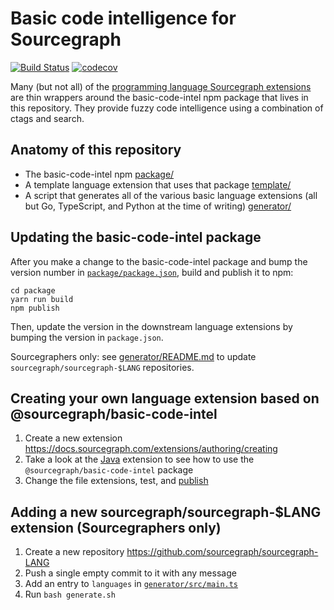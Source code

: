 # Basic code intelligence for Sourcegraph

[![Build Status](https://travis-ci.org/sourcegraph/sourcegraph-basic-code-intel.svg?branch=master)](https://travis-ci.org/sourcegraph/sourcegraph-basic-code-intel)
[![codecov](https://codecov.io/gh/sourcegraph/sourcegraph-basic-code-intel/branch/master/graph/badge.svg)](https://codecov.io/gh/sourcegraph/sourcegraph-basic-code-intel)

Many (but not all) of the [programming language Sourcegraph extensions](https://sourcegraph.com/extensions?query=category%3A%22Programming+languages%22) are thin wrappers around the basic-code-intel npm package that lives in this repository. They provide fuzzy code intelligence using a combination of ctags and search.

## Anatomy of this repository

-   The basic-code-intel npm [package/](./package/)
-   A template language extension that uses that package [template/](./template/)
-   A script that generates all of the various basic language extensions (all but Go, TypeScript, and Python at the time of writing) [generator/](./generator/)

## Updating the basic-code-intel package

After you make a change to the basic-code-intel package and bump the version number in [`package/package.json`](./package/package.json), build and publish it to npm:

```
cd package
yarn run build
npm publish
```

Then, update the version in the downstream language extensions by bumping the version in `package.json`.

Sourcegraphers only: see [generator/README.md](./generator/README.md) to update `sourcegraph/sourcegraph-$LANG` repositories.

## Creating your own language extension based on @sourcegraph/basic-code-intel

1. Create a new extension https://docs.sourcegraph.com/extensions/authoring/creating
1. Take a look at the [Java](https://github.com/sourcegraph/sourcegraph-java/blob/master/src/extension.ts) extension to see how to use the `@sourcegraph/basic-code-intel` package
1. Change the file extensions, test, and [publish](https://docs.sourcegraph.com/extensions/authoring/publishing)

## Adding a new sourcegraph/sourcegraph-\$LANG extension (Sourcegraphers only)

1. Create a new repository https://github.com/sourcegraph/sourcegraph-LANG
1. Push a single empty commit to it with any message
1. Add an entry to `languages` in [`generator/src/main.ts`](generator/src/main.ts)
1. Run `bash generate.sh`
